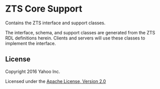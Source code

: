 ZTS Core Support
================

Contains the ZTS interface and support classes.

The interface, schema, and support classes are generated from the ZTS RDL definitions herein. Clients and servers will use these classes to implement the interface.

## License

Copyright 2016 Yahoo Inc.

Licensed under the [Apache License, Version 2.0](http://www.apache.org/licenses/LICENSE-2.0)
